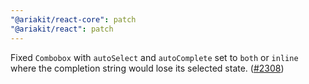 ```yaml
---
"@ariakit/react-core": patch
"@ariakit/react": patch
---
```


Fixed `Combobox` with `autoSelect` and `autoComplete` set to `both` or `inline` where the completion string would lose its selected state. ([#2308](https://github.com/ariakit/ariakit/pull/2308))
